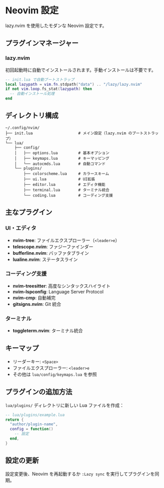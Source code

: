 # Neovim 設定

lazy.nvim を使用したモダンな Neovim 設定です。

## プラグインマネージャー

### lazy.nvim

初回起動時に自動でインストールされます。手動インストールは不要です。

```lua
-- init.lua で自動ブートストラップ
local lazypath = vim.fn.stdpath("data") .. "/lazy/lazy.nvim"
if not vim.loop.fs_stat(lazypath) then
  -- 自動インストール処理
end
```

## ディレクトリ構成

```
~/.config/nvim/
├── init.lua                    # メイン設定（lazy.nvim のブートストラップ）
└── lua/
    ├── config/
    │   ├── options.lua         # 基本オプション
    │   ├── keymaps.lua         # キーマッピング
    │   └── autocmds.lua        # 自動コマンド
    └── plugins/
        ├── colorscheme.lua     # カラースキーム
        ├── ui.lua              # UI拡張
        ├── editor.lua          # エディタ機能
        ├── terminal.lua        # ターミナル統合
        └── coding.lua          # コーディング支援
```

## 主なプラグイン

### UI・エディタ
- **nvim-tree**: ファイルエクスプローラー（`<leader>e`）
- **telescope.nvim**: ファジーファインダー
- **bufferline.nvim**: バッファタブライン
- **lualine.nvim**: ステータスライン

### コーディング支援
- **nvim-treesitter**: 高度なシンタックスハイライト
- **nvim-lspconfig**: Language Server Protocol
- **nvim-cmp**: 自動補完
- **gitsigns.nvim**: Git 統合

### ターミナル
- **toggleterm.nvim**: ターミナル統合

## キーマップ

- リーダーキー: `<Space>`
- ファイルエクスプローラー: `<leader>e`
- その他は `lua/config/keymaps.lua` を参照

## プラグインの追加方法

`lua/plugins/` ディレクトリに新しい Lua ファイルを作成：

```lua
-- lua/plugins/example.lua
return {
  "author/plugin-name",
  config = function()
    -- 設定
  end,
}
```

## 設定の更新

設定変更後、Neovim を再起動するか `:Lazy sync` を実行してプラグインを同期。